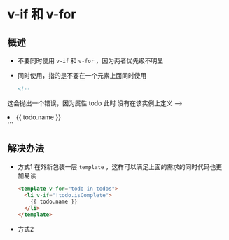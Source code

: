 # v-if 和 v-for

## 概述

+ 不要同时使用 `v-if` 和 `v-for` ，因为两者优先级不明显

+ 同时使用，指的是不要在一个元素上面同时使用

  ```html
  <!--
 这会抛出一个错误，因为属性 todo 此时
  没有在该实例上定义
  -->
  <li v-for="todo in todos" v-if="!todo.isComplete">
    {{ todo.name }}
  </li>
  ```

## 解决办法

+ 方式1 在外新包装一层 `template` ，这样可以满足上面的需求的同时代码也更加易读

  ```html
  <template v-for="todo in todos">
    <li v-if="!todo.isComplete">
      {{ todo.name }}
    </li>
  </template>
  ```

+ 方式2

